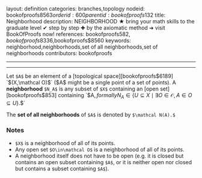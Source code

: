 layout: definition
categories: branches,topology
nodeid: bookofproofs$8563
orderid: 600
parentid: bookofproofs$132
title: Neighborhood
description: NEIGHBORHOOD ★ bring your math skills to the graduate level ✔ step by step ✚ by the axiomatic method ➜ visit BookOfProofs now!
references: bookofproofs$582,bookofproofs$8336,bookofproofs$8560
keywords: neighborhood,neighborhoods,set of all neighborhoods,set of neighborhoods
contributors: bookofproofs

---


---

Let `$A$` be an element of a [topological space][bookofproofs$6189] `$(X,\mathcal O)$` ($A$ might be a single point of a set of points). A **neighborhood** `$N_A$` is any subset of `$X$` containing an [open set][bookofproofs$853] containing `$A$`, formally `$$N_A\in \{U\subseteq X\mid \exists O\in\mathcal O, A\in O\subseteq U\}.$$`

The **set of all neighborhoods** of `$A$` is denoted by `$\mathcal N(A).$`

### Notes

* `$X$` is a neighborhood of all of its points.
* Any open set `$O\in\mathcal O$` is a neighborhood of all of its points.
* A neighborhood itself does not have to be open (e.g. it is closed but contains an open subset containing `$A$`, or it is neither open nor closed but contains a subset containing `$A$`).
